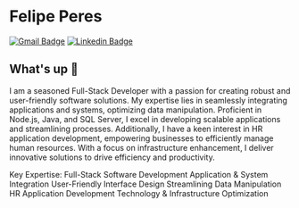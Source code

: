 # Felipe Peres
[![Gmail Badge](https://img.shields.io/badge/-gpsouza.felipe@gmail.com-c14438?style=flat-square&logo=Gmail&logoColor=white&link=mailto:gpsouza.felipe@gmail.com)](mailto:gpsouza.felipe@gmail.com)
[![Linkedin Badge](https://img.shields.io/badge/-FelipePeres-blue?style=flat-square&logo=Linkedin&logoColor=white&link=https://www.linkedin.com/in/felipe-peres-609302218/)](https://www.linkedin.com/in/felipe-peres-609302218/) 

## What's up 👋

I am a seasoned Full-Stack Developer with a passion for creating robust and user-friendly software solutions. My expertise lies in seamlessly integrating applications and systems, optimizing data manipulation. Proficient in Node.js, Java, and SQL Server, I excel in developing scalable applications and streamlining processes. Additionally, I have a keen interest in HR application development, empowering businesses to efficiently manage human resources. With a focus on infrastructure enhancement, I deliver innovative solutions to drive efficiency and productivity.

Key Expertise:
Full-Stack Software Development
Application & System Integration
User-Friendly Interface Design
Streamlining Data Manipulation
HR Application Development
Technology & Infrastructure Optimization
